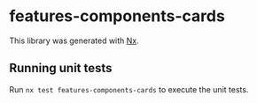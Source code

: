 # features-components-cards

This library was generated with [Nx](https://nx.dev).

## Running unit tests

Run `nx test features-components-cards` to execute the unit tests.
